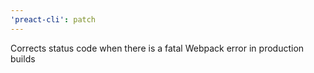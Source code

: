 ```yaml
---
'preact-cli': patch
---
```


Corrects status code when there is a fatal Webpack error in production builds
